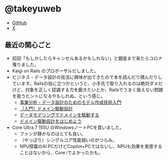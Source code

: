 # @takeyuweb

* [GitHub](https://github.com/takeyuweb)
* [X](https://x.com/takeyuweb)

## 最近の関心ごと

- 前回「もしかしたらキャンセルあるかもしれない」と銀座まで来たらコロナ罹りました。
- Kaigi on Rails のプロポーザルだしました。
- ビジネス・データ設計の技法に興味が出てきたので本を読んだり積んだりしています。Railsの役に立つかというと、小手先で取り入れるのは絶対ダメだけど、対象を正しく認識する力を磨きたいとか、Railsでうまく扱えない問題を扱うヒントになるやもしれぬ、という感じ。
  - [事業分析・データ設計のためのモデル作成技術入門](https://gihyo.jp/book/2022/978-4-297-12946-0)
  - [［入門］ドメイン駆動設計](https://gihyo.jp/book/2024/978-4-297-14317-6)
  - [データモデリングでドメインを駆動する](https://gihyo.jp/book/2024/978-4-297-14010-6)
  - [ドメイン駆動設計をはじめよう](https://booklog.jp/item/1/481440073X)
- Core Ultra 7 155U のWindowsノートPCを買いました。
  - ファンが静かなのはとても良い。
  - （やっぱり）シングルコア性能弱いのがつらみ。
  - NPU搭載のAI PCだけどCopilot+PCではないし、NPUも効果を実感することはないから、Core iでよかったかも。
